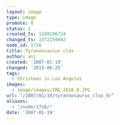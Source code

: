 ```yaml
---
layout: image
type: image
promote: 0
status: 1
created_ts: 1169196724
changed_ts: 1372159492
node_id: 1716
title: Tyrannosaurus clox
author: anj
created: '2007-01-19'
changed: '2013-06-25'
tags:
  - Christmas in Los Angeles
images:
  - image/images/IMG_2618_0.JPG
url: "/2007/01/19/tyrannosaurus_clox_0/"
aliases:
  - "/node/1716/"
date: '2007-01-19'
---
```


